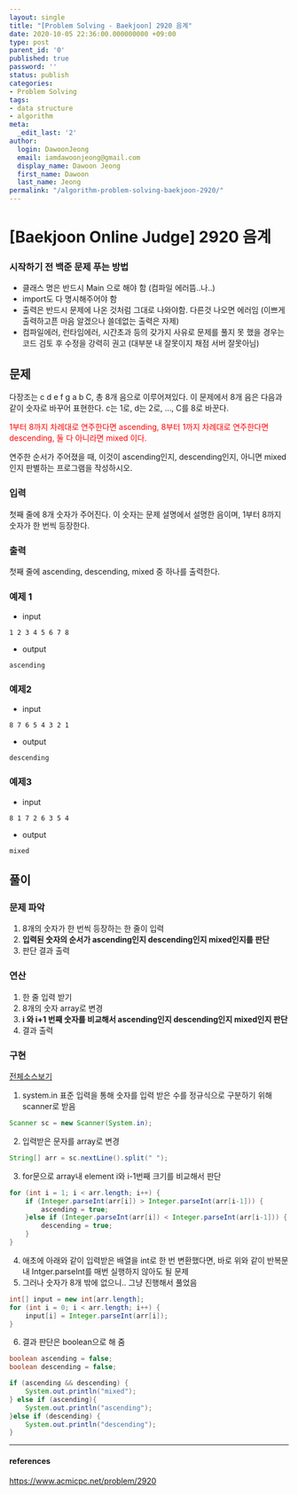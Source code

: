 ```yaml
---
layout: single
title: "[Problem Solving - Baekjoon] 2920 음계"
date: 2020-10-05 22:36:00.000000000 +09:00
type: post
parent_id: '0'
published: true
password: ''
status: publish
categories:
- Problem Solving
tags:
- data structure
- algorithm
meta:
  _edit_last: '2'
author:
  login: DawoonJeong
  email: iamdawoonjeong@gmail.com
  display_name: Dawoon Jeong
  first_name: Dawoon
  last_name: Jeong
permalink: "/algorithm-problem-solving-baekjoon-2920/"
---
```

# [Baekjoon Online Judge] 2920 음계


### 시작하기 전 백준 문제 푸는 방법
- 클래스 명은 반드시 Main 으로 해야 함 (컴파일 에러뜸..나..)
- import도 다 명시해주어야 함
- 출력은 반드시 문제에 나온 것처럼 그대로 나와야함. 다른것 나오면 에러임 (이쁘게 출력하고픈 마음 알겠으나 쓸데없는 출력은 자제)
- 컴파일에러, 런타임에러, 시간초과 등의 갖가지 사유로 문제를 풀지 못 했을 경우는 코드 검토 후 수정을 강력히 권고 (대부분 내 잘못이지 채점 서버 잘못아님)


## 문제
다장조는 c d e f g a b C, 총 8개 음으로 이루어져있다. 이 문제에서 8개 음은 다음과 같이 숫자로 바꾸어 표현한다. c는 1로, d는 2로, ..., C를 8로 바꾼다.

<span style="color:red">1부터 8까지 차례대로 연주한다면 ascending, 8부터 1까지 차례대로 연주한다면 descending, 둘 다 아니라면 mixed 이다.</span>

연주한 순서가 주어졌을 때, 이것이 ascending인지, descending인지, 아니면 mixed인지 판별하는 프로그램을 작성하시오.


### 입력
첫째 줄에 8개 숫자가 주어진다. 이 숫자는 문제 설명에서 설명한 음이며, 1부터 8까지 숫자가 한 번씩 등장한다.


### 출력
첫째 줄에 ascending, descending, mixed 중 하나를 출력한다.


### 예제 1
- input
```
1 2 3 4 5 6 7 8
```

- output
```
ascending
```


### 예제2
- input
```
8 7 6 5 4 3 2 1
```

- output
```
descending
```

### 예제3
- input
```
8 1 7 2 6 3 5 4
```

- output
```
mixed
```


## 풀이


### 문제 파악
1. 8개의 숫자가 한 번씩 등장하는 한 줄이 입력
2. **입력된 숫자의 순서가 ascending인지 descending인지 mixed인지를 판단**
3. 판단 결과 출력


### 연산
1. 한 줄 입력 받기
2. 8개의 숫자 array로 변경
3. **i 와 i+1 번째 숫자를 비교해서 ascending인지 descending인지 mixed인지 판단**
4. 결과 출력


### 구현

[전체소스보기](https://github.com/iamdawoonjeong/java-datastructure-algorithm/blob/master/java-algorithm-problem-solving/src/baekjoon/scale2920/Main.java)

1. system.in 표준 입력을 통해 숫자를 입력 받은 수를 정규식으로 구분하기 위해 scanner로 받음
```java
Scanner sc = new Scanner(System.in);
```

2. 입력받은 문자를 array로 변경
```java
String[] arr = sc.nextLine().split(" ");
```

3. for문으로 array내 element i와 i-1번째 크기를 비교해서 판단
```java
for (int i = 1; i < arr.length; i++) {
    if (Integer.parseInt(arr[i]) > Integer.parseInt(arr[i-1])) {
        ascending = true;
    }else if (Integer.parseInt(arr[i]) < Integer.parseInt(arr[i-1])) {
        descending = true;
    }
}
```

4. 애초에 아래와 같이 입력받은 배열을 int로 한 번 변환했다면, 바로 위와 같이 반복문내 Intger.parseInt를 매번 실행하지 않아도 될 문제
5. 그러나 숫자가 8개 밖에 없으니.. 그냥 진행해서 풀었음
```java
int[] input = new int[arr.length];
for (int i = 0; i < arr.length; i++) {
    input[i] = Integer.parseInt(arr[i]);
}
```

6. 결과 판단은 boolean으로 해 줌

```java
boolean ascending = false;
boolean descending = false;

if (ascending && descending) {
    System.out.println("mixed");
} else if (ascending){
    System.out.println("ascending");
}else if (descending) {
    System.out.println("descending");
}
```    


---

#### references
<https://www.acmicpc.net/problem/2920>
